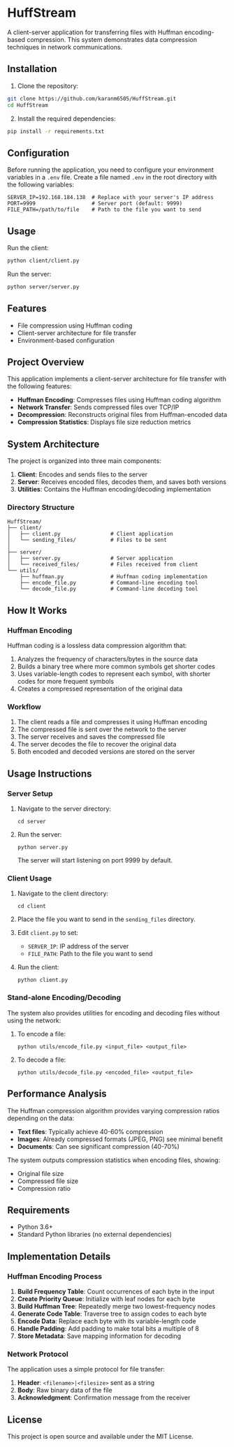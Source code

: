 # HuffStream

A client-server application for transferring files with Huffman encoding-based compression. This system demonstrates data compression techniques in network communications.

## Installation

1. Clone the repository:
```bash
git clone https://github.com/karanm6505/HuffStream.git
cd HuffStream
```

2. Install the required dependencies:
```bash
pip install -r requirements.txt
```

## Configuration

Before running the application, you need to configure your environment variables in a `.env` file. Create a file named `.env` in the root directory with the following variables:

```properties
SERVER_IP=192.168.184.138  # Replace with your server's IP address
PORT=9999                  # Server port (default: 9999)
FILE_PATH=/path/to/file    # Path to the file you want to send
```

## Usage

Run the client:

```bash
python client/client.py
```

Run the server:

```bash
python server/server.py
```

## Features

- File compression using Huffman coding
- Client-server architecture for file transfer
- Environment-based configuration

## Project Overview

This application implements a client-server architecture for file transfer with the following features:

- **Huffman Encoding**: Compresses files using Huffman coding algorithm
- **Network Transfer**: Sends compressed files over TCP/IP
- **Decompression**: Reconstructs original files from Huffman-encoded data
- **Compression Statistics**: Displays file size reduction metrics

## System Architecture

The project is organized into three main components:

1. **Client**: Encodes and sends files to the server
2. **Server**: Receives encoded files, decodes them, and saves both versions
3. **Utilities**: Contains the Huffman encoding/decoding implementation

### Directory Structure

```
HuffStream/
├── client/
│   ├── client.py                # Client application
│   └── sending_files/           # Files to be sent
│   
├── server/
│   ├── server.py                # Server application
│   └── received_files/          # Files received from client
└── utils/
    ├── huffman.py               # Huffman coding implementation
    ├── encode_file.py           # Command-line encoding tool
    └── decode_file.py           # Command-line decoding tool
```

## How It Works

### Huffman Encoding

Huffman coding is a lossless data compression algorithm that:

1. Analyzes the frequency of characters/bytes in the source data
2. Builds a binary tree where more common symbols get shorter codes
3. Uses variable-length codes to represent each symbol, with shorter codes for more frequent symbols
4. Creates a compressed representation of the original data

### Workflow

1. The client reads a file and compresses it using Huffman encoding
2. The compressed file is sent over the network to the server
3. The server receives and saves the compressed file
4. The server decodes the file to recover the original data
5. Both encoded and decoded versions are stored on the server

## Usage Instructions

### Server Setup

1. Navigate to the server directory:
   ```
   cd server
   ```

2. Run the server:
   ```
   python server.py
   ```
   
   The server will start listening on port 9999 by default.

### Client Usage

1. Navigate to the client directory:
   ```
   cd client
   ```

2. Place the file you want to send in the `sending_files` directory.

3. Edit `client.py` to set:
   - `SERVER_IP`: IP address of the server
   - `FILE_PATH`: Path to the file you want to send

4. Run the client:
   ```
   python client.py
   ```

### Stand-alone Encoding/Decoding

The system also provides utilities for encoding and decoding files without using the network:

1. To encode a file:
   ```
   python utils/encode_file.py <input_file> <output_file>
   ```

2. To decode a file:
   ```
   python utils/decode_file.py <encoded_file> <output_file>
   ```

## Performance Analysis

The Huffman compression algorithm provides varying compression ratios depending on the data:

- **Text files**: Typically achieve 40-60% compression
- **Images**: Already compressed formats (JPEG, PNG) see minimal benefit
- **Documents**: Can see significant compression (40-70%)

The system outputs compression statistics when encoding files, showing:
- Original file size
- Compressed file size
- Compression ratio

## Requirements

- Python 3.6+
- Standard Python libraries (no external dependencies)

## Implementation Details

### Huffman Encoding Process

1. **Build Frequency Table**: Count occurrences of each byte in the input
2. **Create Priority Queue**: Initialize with leaf nodes for each byte
3. **Build Huffman Tree**: Repeatedly merge two lowest-frequency nodes
4. **Generate Code Table**: Traverse tree to assign codes to each byte
5. **Encode Data**: Replace each byte with its variable-length code
6. **Handle Padding**: Add padding to make total bits a multiple of 8
7. **Store Metadata**: Save mapping information for decoding

### Network Protocol

The application uses a simple protocol for file transfer:

1. **Header**: `<filename>|<filesize>` sent as a string
2. **Body**: Raw binary data of the file
3. **Acknowledgment**: Confirmation message from the receiver

## License

This project is open source and available under the MIT License.

